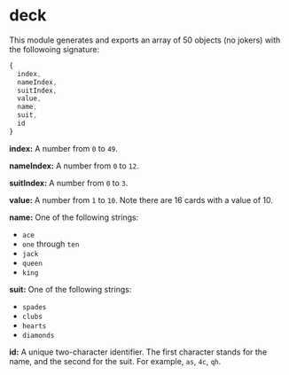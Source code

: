 # deck

This module generates and exports an array of 50 objects (no jokers) with the followoing signature:

```javascript
{
  index,
  nameIndex,
  suitIndex,
  value,
  name,
  suit,
  id
}
```

**index:** A number from `0` to `49`.

**nameIndex:** A number from `0` to `12`.

**suitIndex:** A number from `0` to `3`.

**value:** A number from `1` to `10`. Note there are 16 cards with a value of 10.

**name:** One of the following strings:

- `ace`
- `one` through `ten`
- `jack`
- `queen`
- `king`

**suit:** One of the following strings:

- `spades`
- `clubs`
- `hearts`
- `diamonds`

**id:** A unique two-character identifier. The first character stands for the name, and the second for the suit. For example, `as`, `4c`, `qh`.

